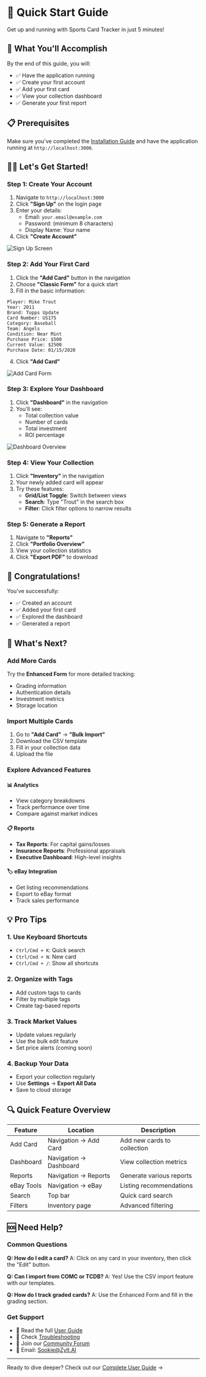 # 🚀 Quick Start Guide

Get up and running with Sports Card Tracker in just 5 minutes!

## 🎯 What You'll Accomplish

By the end of this guide, you will:
- ✅ Have the application running
- ✅ Create your first account
- ✅ Add your first card
- ✅ View your collection dashboard
- ✅ Generate your first report

## 📋 Prerequisites

Make sure you've completed the [Installation Guide](installation.md) and have the application running at `http://localhost:3000`.

## 🏃‍♂️ Let's Get Started!

### Step 1: Create Your Account

1. Navigate to `http://localhost:3000`
2. Click **"Sign Up"** on the login page
3. Enter your details:
   - Email: `your.email@example.com`
   - Password: (minimum 8 characters)
   - Display Name: Your name
4. Click **"Create Account"**

![Sign Up Screen](../screenshots/signup.png)

### Step 2: Add Your First Card

1. Click the **"Add Card"** button in the navigation
2. Choose **"Classic Form"** for a quick start
3. Fill in the basic information:

```
Player: Mike Trout
Year: 2011
Brand: Topps Update
Card Number: US175
Category: Baseball
Team: Angels
Condition: Near Mint
Purchase Price: $500
Current Value: $2500
Purchase Date: 01/15/2020
```

4. Click **"Add Card"**

![Add Card Form](../screenshots/add-card.png)

### Step 3: Explore Your Dashboard

1. Click **"Dashboard"** in the navigation
2. You'll see:
   - Total collection value
   - Number of cards
   - Total investment
   - ROI percentage

![Dashboard Overview](../screenshots/dashboard-quick.png)

### Step 4: View Your Collection

1. Click **"Inventory"** in the navigation
2. Your newly added card will appear
3. Try these features:
   - **Grid/List Toggle**: Switch between views
   - **Search**: Type "Trout" in the search box
   - **Filter**: Click filter options to narrow results

### Step 5: Generate a Report

1. Navigate to **"Reports"**
2. Click **"Portfolio Overview"**
3. View your collection statistics
4. Click **"Export PDF"** to download

## 🎉 Congratulations!

You've successfully:
- ✅ Created an account
- ✅ Added your first card
- ✅ Explored the dashboard
- ✅ Generated a report

## 🚀 What's Next?

### Add More Cards
Try the **Enhanced Form** for more detailed tracking:
- Grading information
- Authentication details
- Investment metrics
- Storage location

### Import Multiple Cards
1. Go to **"Add Card"** → **"Bulk Import"**
2. Download the CSV template
3. Fill in your collection data
4. Upload the file

### Explore Advanced Features

#### 📊 Analytics
- View category breakdowns
- Track performance over time
- Compare against market indices

#### 📋 Reports
- **Tax Reports**: For capital gains/losses
- **Insurance Reports**: Professional appraisals
- **Executive Dashboard**: High-level insights

#### 🏷️ eBay Integration
- Get listing recommendations
- Export to eBay format
- Track sales performance

## 💡 Pro Tips

### 1. Use Keyboard Shortcuts
- `Ctrl/Cmd + K`: Quick search
- `Ctrl/Cmd + N`: New card
- `Ctrl/Cmd + /`: Show all shortcuts

### 2. Organize with Tags
- Add custom tags to cards
- Filter by multiple tags
- Create tag-based reports

### 3. Track Market Values
- Update values regularly
- Use the bulk edit feature
- Set price alerts (coming soon)

### 4. Backup Your Data
- Export your collection regularly
- Use **Settings** → **Export All Data**
- Save to cloud storage

## 🔍 Quick Feature Overview

| Feature | Location | Description |
|---------|----------|-------------|
| Add Card | Navigation → Add Card | Add new cards to collection |
| Dashboard | Navigation → Dashboard | View collection metrics |
| Reports | Navigation → Reports | Generate various reports |
| eBay Tools | Navigation → eBay | Listing recommendations |
| Search | Top bar | Quick card search |
| Filters | Inventory page | Advanced filtering |

## 🆘 Need Help?

### Common Questions

**Q: How do I edit a card?**
A: Click on any card in your inventory, then click the "Edit" button.

**Q: Can I import from COMC or TCDB?**
A: Yes! Use the CSV import feature with our templates.

**Q: How do I track graded cards?**
A: Use the Enhanced Form and fill in the grading section.

### Get Support
- 📖 Read the full [User Guide](../README.md)
- 🔧 Check [Troubleshooting](troubleshooting.md)
- 💬 Join our [Community Forum](https://community.sportscardtracker.com)
- 📧 Email: Sookie@Zylt.AI

---

Ready to dive deeper? Check out our [Complete User Guide](adding-cards.md) →